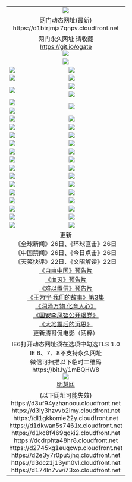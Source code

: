 ﻿<table>
  <tr></tr>
  <tr><td colspan=2 align=center><img src="https://d1btrjmja7qnpv.cloudfront.net/Up/oGate.jpg" /></td></tr>
  <tr><td colspan=2 align=center>网门动态网址(最新)
<br>https://d1btrjmja7qnpv.cloudfront.net
    </td>
  </tr>
  <tr>
    <td colspan=2 align=center>网门永久网址 请收藏<br/><a href="https://git.io/ogate" target="_blank">https://git.io/ogate</a><br/><a href="https://d1btrjmja7qnpv.cloudfront.net/Up/0WMGDL2.png" target="_blank"><img src="https://d1btrjmja7qnpv.cloudfront.net/Up/0WMGD2.png"/></a></td>
  </tr>
  <tr>
    <td colspan=2 align=center><a href="https://d1btrjmja7qnpv.cloudfront.net/ogUP.aspx?name=0oGate.apk" target="_blank"><img src="https://d1btrjmja7qnpv.cloudfront.net/Up/0WMAZ.jpg" /></a></td>
  </tr>
  <tr>
    <td><a href="https://d1btrjmja7qnpv.cloudfront.net/ogNice.aspx" target="_blank"><img src="https://d1btrjmja7qnpv.cloudfront.net/Up/0WCYY.jpg" /></a></td>
    <td><a href="https://d1btrjmja7qnpv.cloudfront.net/onCO.aspx?ob=600%E4%BA%8B%E7%89%A9&op=%E5%A2%9E%E5%88%A0%E6%94%B9&args=WH1~%23%E7%B1%BB%E5%9E%8B6%E6%96%B0%E9%97%BB%7c%23%E7%B1%BB%E5%9E%8B6%E8%AF%84%E8%AE%BA&mode=" target="_blank"><img src="https://d1btrjmja7qnpv.cloudfront.net/Up/0WZTT.jpg" /></a></td> 
  </tr>
  <tr>
    <td><a href="https://d1btrjmja7qnpv.cloudfront.net/ogDY.aspx" target="_blank"><img src="https://d1btrjmja7qnpv.cloudfront.net/Up/0FK.jpg" /></a></td>
    <td><a href="https://d1btrjmja7qnpv.cloudfront.net/ogST.aspx" target="_blank"><img src="https://d1btrjmja7qnpv.cloudfront.net/Up/0ST.jpg" /></a></td> 
  </tr>
  <tr>
    <td rowspan=2><a href="https://d1btrjmja7qnpv.cloudfront.net/ogUP.aspx?name=WJ.mp4&count=480P:1" target="_blank"><img src="https://d1btrjmja7qnpv.cloudfront.net/Up/WJ.jpg" /></a></td>
    <td><a href="https://d1btrjmja7qnpv.cloudfront.net/ogUP.aspx?name=11DKC.mp4&count=2:4,1:16" target="_blank"><img src="https://d1btrjmja7qnpv.cloudfront.net/Up/11DKC.jpg" /></a></td> 
  </tr>
  <tr>
    <td><a href="https://d1btrjmja7qnpv.cloudfront.net/ogUP.aspx?name=LRSH.mp4&count=W:13,2:10" target="_blank"><img src="https://d1btrjmja7qnpv.cloudfront.net/Up/LRSH.jpg" /></a></td>
  </tr>
  <tr>
    <td><a href="https://d1btrjmja7qnpv.cloudfront.net/ogUP.aspx?name=JQR.mp4&count=2" target="_blank"><img src="https://d1btrjmja7qnpv.cloudfront.net/Up/JQR.jpg" /></a></td>   
    <td rowspan=2><a href="https://d1btrjmja7qnpv.cloudfront.net/ogUP.aspx?name=JP.mp4&count=9" target="_blank"><img src="https://d1btrjmja7qnpv.cloudfront.net/Up/JP.jpg" /></td>
  </tr>
  <tr>
    <td><div><a href="https://d1btrjmja7qnpv.cloudfront.net/ogUP.aspx?name=LRWS.mp4&count=7B:7,6B:44,5A:10,5B:35,4A:14,4B:19,3A:10,3B:26,2A:16,2B:21,1A:23,1B:29&current=7B:7" target="_blank"><img src="https://d1btrjmja7qnpv.cloudfront.net/Up/LRWS.jpg" /></a></td>
  </tr>
  <tr>
    <td><a href="https://d1btrjmja7qnpv.cloudfront.net/ogUP.aspx?name=SSZJ.mp4&count=SP:6,480P:8" target="_blank"><img src="https://d1btrjmja7qnpv.cloudfront.net/Up/SSZJ.jpg" /></a></td>
    <td><a href="https://d1btrjmja7qnpv.cloudfront.net/ogUP.aspx?name=WH.mp4" target="_blank"><img src="https://d1btrjmja7qnpv.cloudfront.net/Up/WH.jpg" /></a></td>
  </tr>
  <tr>
    <td><a href="https://d1btrjmja7qnpv.cloudfront.net/ogUP.aspx?name=ZY.mp4&count=2015:16" target="_blank"><img src="https://d1btrjmja7qnpv.cloudfront.net/Up/ZY.jpg" /></a</td>
    <td><a href="https://d1btrjmja7qnpv.cloudfront.net/ogUP.aspx?name=XTFY.mp4&count=B:2,A:24" target="_blank"><img src="https://d1btrjmja7qnpv.cloudfront.net/Up/XTFY.jpg" /></a></td>
  </tr>
  <tr>
    <td><a href="https://d1btrjmja7qnpv.cloudfront.net/ogUP.aspx?name=1LYF.mp4&count=2" target="_blank"><img src="https://d1btrjmja7qnpv.cloudfront.net/Up/1LYF0.jpg" /></a></td>
    <td><a href="https://d1btrjmja7qnpv.cloudfront.net/ogUP.aspx?name=1ZGC.mp4&count=6" target="_blank"><img src="https://d1btrjmja7qnpv.cloudfront.net/Up/1ZGC0.jpg" /></a></td>
  </tr>
  <tr>
    <td><a href="https://d1btrjmja7qnpv.cloudfront.net/ogUP.aspx?name=1ZKM.mp4&count=3&current=3" target="_blank"><img src="https://d1btrjmja7qnpv.cloudfront.net/Up/1ZKM0.jpg" /></a></td>  
    <td><a href="https://d1btrjmja7qnpv.cloudfront.net/ogUP.aspx?name=1WWY.mp4&count=6&current=6" target="_blank"><img src="https://d1btrjmja7qnpv.cloudfront.net/Up/1WWY0.jpg" /></a></td>
  </tr>
  <tr>
    <td><a href="https://d1btrjmja7qnpv.cloudfront.net/ogUP.aspx?name=10JGY.mp4&count=3" target="_blank"><img src="https://d1btrjmja7qnpv.cloudfront.net/Up/10JGY0.jpg" /></a></td>
    <td><a href="https://d1btrjmja7qnpv.cloudfront.net/ogUP.aspx?name=10CYS.mp4&count=2" target="_blank"><img src="https://d1btrjmja7qnpv.cloudfront.net/Up/10CYS0.jpg" /></a></td>
  </tr>
  <tr>
    <td><a href="https://d1btrjmja7qnpv.cloudfront.net/ogUP.aspx?name=4SQQ.mp4&count=201602:19,201601:21&current=201602:19" target="_blank"><img src="https://d1btrjmja7qnpv.cloudfront.net/Up/4SQQ0.jpg"/></a></td>
    <td><a href="https://d1btrjmja7qnpv.cloudfront.net/ogUP.aspx?name=4SHQ.mp4&count=201602:24,201601:28&current=201602:24" target="_blank"><img src="https://d1btrjmja7qnpv.cloudfront.net/Up/4SHQ0.jpg"/></a></td>
  </tr>
  <tr>
    <td><a href="https://d1btrjmja7qnpv.cloudfront.net/ogUP.aspx?name=4SZG.mp4&count=201602:19,201601:23&current=201602:19" target="_blank"><img src="https://d1btrjmja7qnpv.cloudfront.net/Up/4SZG0.jpg"/></a></td>
    <td><a href="https://d1btrjmja7qnpv.cloudfront.net/ogUP.aspx?name=4SDJ.mp4&count=201602A:22,201602B:6,201601A:48,201601B:6&current=201602A:22" target="_blank"><img src="https://d1btrjmja7qnpv.cloudfront.net/Up/4SDJ0.jpg"/></a></td>
  </tr>
  <tr>
    <td><a href="https://d1btrjmja7qnpv.cloudfront.net/ogUP.aspx?name=4CTX.mp4&count=201602:3,201601:4&current=201602:3" target="_blank"><img src="https://d1btrjmja7qnpv.cloudfront.net/Up/4CTX0.jpg"/></a></td>
    <td><a href="https://d1btrjmja7qnpv.cloudfront.net/ogUP.aspx?name=4CWZ.mp4&count=201602:3,201601:4&current=201602:3" target="_blank"><img src="https://d1btrjmja7qnpv.cloudfront.net/Up/4CWZ0.jpg"/></a></td>
  </tr>
  <tr>
    <td><a href="https://d1btrjmja7qnpv.cloudfront.net/onUP.aspx?name=https://dwsfx5awq5vcc.cloudfront.net/" target="_blank"><img src="https://d1btrjmja7qnpv.cloudfront.net/Up/0DTW.jpg"/></a></td>
    <td><a href="https://d1btrjmja7qnpv.cloudfront.net/onUP.aspx?name=https://d240ns8up8earz.cloudfront.net/acenter/" target="_blank"><img src="https://d1btrjmja7qnpv.cloudfront.net/Up/0TDW.jpg" /></a></td>
  </tr>
  <tr>
    <td><a href="https://d1btrjmja7qnpv.cloudfront.net/onUP.aspx?name=https://d4508d6vomz2p.cloudfront.net/gb/nsc413.htm" target="_blank"><img src="https://d1btrjmja7qnpv.cloudfront.net/Up/0DJY.jpg" /></a></td>
    <td><a href="https://d1btrjmja7qnpv.cloudfront.net/onUP.aspx?name=https://d3bxwq7vzudb5l.cloudfront.net/xtr/gb/prog204.html" target="_blank"><img src="https://d1btrjmja7qnpv.cloudfront.net/Up/0XTR.jpg" /></a></td>
  </tr>
  <tr>
    <td><a href="https://d1btrjmja7qnpv.cloudfront.net/onUP.aspx?name=https://d3aj00iefsmfgc.cloudfront.net/" target="_blank"><img src="https://d1btrjmja7qnpv.cloudfront.net/Up/0MHW.jpg" /></a></td>
    <td><a href="https://d1btrjmja7qnpv.cloudfront.net/onUP.aspx?name=https://d1lcj91uv80klr.cloudfront.net/" target="_blank"><img src="https://d1btrjmja7qnpv.cloudfront.net/Up/0ZJW.jpg" /></a></td>
  </tr>
  <tr>
    <td><a href="https://d1btrjmja7qnpv.cloudfront.net/ogUP.aspx?name=0FG.zip" target="_blank"><img src="https://d1btrjmja7qnpv.cloudfront.net/Up/0FG.jpg" /></a></td>
    <td><a href="https://d1btrjmja7qnpv.cloudfront.net/ogUP.aspx?name=0FGA.apk" target="_blank"><img src="https://d1btrjmja7qnpv.cloudfront.net/Up/0FGA.jpg" /></a></td>
  </tr>
  <tr>
    <td><a href="https://d1btrjmja7qnpv.cloudfront.net/ogUP.aspx?name=0U.zip" target="_blank"><img src="https://d1btrjmja7qnpv.cloudfront.net/Up/0U.jpg" /></a></td>
    <td><a href="https://d1btrjmja7qnpv.cloudfront.net/ogUP.aspx?name=0UA.apk" target="_blank"><img src="https://d1btrjmja7qnpv.cloudfront.net/Up/0UA.jpg" /></a></td>
  </tr>
  <tr>
    <td><a href="https://d1btrjmja7qnpv.cloudfront.net/ogUP.aspx?name=0iPPOTV.zip" target="_blank"><img src="https://d1btrjmja7qnpv.cloudfront.net/Up/0iPPOTV.jpg" /></a></td>
    <td><a href="https://d1btrjmja7qnpv.cloudfront.net/ogUP.aspx?name=0iNTD.apk" target="_blank"><img src="https://d1btrjmja7qnpv.cloudfront.net/Up/0iNTD.jpg" /></a></td>
  </tr>
  <tr>
    <td colspan=2 align=center>更新<br>
      《全球新闻》26日、《环球直击》26日<br>
      《中国禁闻》26日、《今日点击》26日<br>
      《天笑快评》22日、《文昭解读》22日<br>
      <a href="https://d1btrjmja7qnpv.cloudfront.net/ogUP.aspx?name=11ZYZG0.mp4" target="_blank">《自由中国》预告片</a><br>
      <a href="https://d1btrjmja7qnpv.cloudfront.net/ogUP.aspx?name=11XR.mp4" target="_blank">《血刃》预告片</a><br>
      <a href="https://d1btrjmja7qnpv.cloudfront.net/ogUP.aspx?name=11NYZX.mp4&count=2" target="_blank">《难以置信》预告片</a><br>
      <a href="https://d1btrjmja7qnpv.cloudfront.net/ogUP.aspx?name=1WWY.mp4&count=6&current=6" target="_blank">《王为宇·我们的故事》第3集</a><br>
      <a href="https://d1btrjmja7qnpv.cloudfront.net/ogUP.aspx?name=LZWW.mp4" target="_blank">《润泽万物 化育人心》</a><br>
      <a href="https://d1btrjmja7qnpv.cloudfront.net/ogUP.aspx?name=4LFZ.mp4" target="_blank">《国安李凤智公开退党》</a><br>
      <a href="https://d1btrjmja7qnpv.cloudfront.net/ogUP.aspx?name=4DDZHDCS.mp4" target="_blank">《大地震后的沉思》</a><br>
      更新涛哥侃电影（网粹）<br>      
    </td>
  </tr>
  <tr>
    <td colspan=2 align=center>IE6打开动态网址须在选项中勾选TLS 1.0<br/>IE 6、7、8不支持永久网址<br/>
      微信可扫描以下临时二维码<br/>https://bit.ly/1mBQHW8<br/><a href="https://d1btrjmja7qnpv.cloudfront.net/Up/0WMGDL3.png" target="_blank"><img src="https://d1btrjmja7qnpv.cloudfront.net/Up/0WMGD3.png"/></a><br>
      <a href="https://d1btrjmja7qnpv.cloudfront.net/onUP.aspx?name=https://www.minghui.org/" target="_blank">明慧网</a></td>
  </tr>
  <tr>
    <td colspan=2 align=center>(以下网址可能失效)
<br>https://d3uf94yzhanoou.cloudfront.net
<br>https://d3ly3hzvvb2imy.cloudfront.net
<br>https://dl1gkkomie22y.cloudfront.net
<br>https://d1dkwan5s7461x.cloudfront.net
<br>https://d1kc8f469qqki2.cloudfront.net
<br>https://dcdrphta48hr8.cloudfront.net
<br>https://d2745kg1euqcwp.cloudfront.net
<br>https://d2e3y7r0pu5jhq.cloudfront.net
<br>https://d3dcz1j13ym0vl.cloudfront.net
<br>https://d174ln7vwi73xo.cloudfront.net
    </td>
  </tr>
</table>

